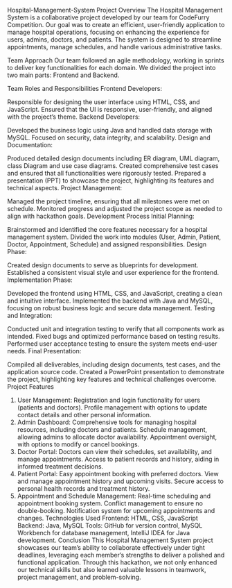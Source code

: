 Hospital-Management-System
Project Overview
The Hospital Management System is a collaborative project developed by our team for CodeFurry Competition. Our goal was to create an efficient, user-friendly application to manage hospital operations, focusing on enhancing the experience for users, admins, doctors, and patients. The system is designed to streamline appointments, manage schedules, and handle various administrative tasks.

Team Approach
Our team followed an agile methodology, working in sprints to deliver key functionalities for each domain. We divided the project into two main parts: Frontend and Backend.

Team Roles and Responsibilities
Frontend Developers:

Responsible for designing the user interface using HTML, CSS, and JavaScript.
Ensured that the UI is responsive, user-friendly, and aligned with the project’s theme.
Backend Developers:

Developed the business logic using Java and handled data storage with MySQL.
Focused on security, data integrity, and scalability.
Design and Documentation:

Produced detailed design documents including ER diagram, UML diagram, class Diagram and use case diagrams.
Created comprehensive test cases and ensured that all functionalities were rigorously tested.
Prepared a presentation (PPT) to showcase the project, highlighting its features and technical aspects.
Project Management:

Managed the project timeline, ensuring that all milestones were met on schedule.
Monitored progress and adjusted the project scope as needed to align with hackathon goals.
Development Process
Initial Planning:

Brainstormed and identified the core features necessary for a hospital management system.
Divided the work into modules (User, Admin, Patient, Doctor, Appointment, Schedule) and assigned responsibilities.
Design Phase:

Created design documents to serve as blueprints for development.
Established a consistent visual style and user experience for the frontend.
Implementation Phase:

Developed the frontend using HTML, CSS, and JavaScript, creating a clean and intuitive interface.
Implemented the backend with Java and MySQL, focusing on robust business logic and secure data management.
Testing and Integration:

Conducted unit and integration testing to verify that all components work as intended.
Fixed bugs and optimized performance based on testing results.
Performed user acceptance testing to ensure the system meets end-user needs.
Final Presentation:

Compiled all deliverables, including design documents, test cases, and the application source code.
Created a PowerPoint presentation to demonstrate the project, highlighting key features and technical challenges overcome.
Project Features
1. User Management:
Registration and login functionality for users (patients and doctors).
Profile management with options to update contact details and other personal information.
2. Admin Dashboard:
Comprehensive tools for managing hospital resources, including doctors and patients.
Schedule management, allowing admins to allocate doctor availability.
Appointment oversight, with options to modify or cancel bookings.
3. Doctor Portal:
Doctors can view their schedules, set availability, and manage appointments.
Access to patient records and history, aiding in informed treatment decisions.
4. Patient Portal:
Easy appointment booking with preferred doctors.
View and manage appointment history and upcoming visits.
Secure access to personal health records and treatment history.
5. Appointment and Schedule Management:
Real-time scheduling and appointment booking system.
Conflict management to ensure no double-booking.
Notification system for upcoming appointments and changes.
Technologies Used
Frontend: HTML, CSS, JavaScript
Backend: Java, MySQL
Tools: GitHub for version control, MySQL Workbench for database management, IntelliJ IDEA for Java development.
Conclusion
This Hospital Management System project showcases our team’s ability to collaborate effectively under tight deadlines, leveraging each member’s strengths to deliver a polished and functional application. Through this hackathon, we not only enhanced our technical skills but also learned valuable lessons in teamwork, project management, and problem-solving.
